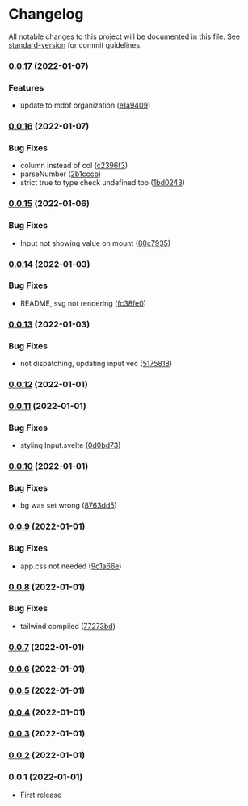 # Changelog

All notable changes to this project will be documented in this file. See [standard-version](https://github.com/conventional-changelog/standard-version) for commit guidelines.

### [0.0.17](https://github.com/mdof/matrix-algebra-svelte/compare/v0.0.16...v0.0.17) (2022-01-07)


### Features

* update to mdof organization ([e1a9409](https://github.com/mdof/matrix-algebra-svelte/commit/e1a94093503c7d73b3eb8195912187f16986d1e0))

### [0.0.16](https://github.com/esoteloferry/matrix-algebra-svelte/compare/v0.0.15...v0.0.16) (2022-01-07)

### Bug Fixes

- column instead of col ([c2396f3](https://github.com/esoteloferry/matrix-algebra-svelte/commit/c2396f39a98053041f06fad3ca14cd063a565099))
- parseNumber ([2b1cccb](https://github.com/esoteloferry/matrix-algebra-svelte/commit/2b1cccbbefbadf15493364527428c5bc6985bb65))
- strict true to type check undefined too ([1bd0243](https://github.com/esoteloferry/matrix-algebra-svelte/commit/1bd0243d27d3cd51331ad7d84dfb9d05d252f6ae))

### [0.0.15](https://github.com/esoteloferry/matrix-algebra-svelte/compare/v0.0.14...v0.0.15) (2022-01-06)

### Bug Fixes

- Input not showing value on mount ([80c7935](https://github.com/esoteloferry/matrix-algebra-svelte/commit/80c79355d4433da7d4d834ed66db7ed4bd2e11ff))

### [0.0.14](https://github.com/esoteloferry/matrix-algebra-svelte/compare/v0.0.13...v0.0.14) (2022-01-03)

### Bug Fixes

- README, svg not rendering ([fc38fe0](https://github.com/esoteloferry/matrix-algebra-svelte/commit/fc38fe0db86c3a5a5ce914c5e168c816ef82ca67))

### [0.0.13](https://github.com/esoteloferry/matrix-algebra-svelte/compare/v0.0.12...v0.0.13) (2022-01-03)

### Bug Fixes

- not dispatching, updating input vec ([5175818](https://github.com/esoteloferry/matrix-algebra-svelte/commit/51758186babff3b488ee7b942503e0cf56c63526))

### [0.0.12](https://github.com/esoteloferry/matrix-algebra-svelte/compare/v0.0.11...v0.0.12) (2022-01-01)

### [0.0.11](https://github.com/esoteloferry/matrix-algebra-svelte/compare/v0.0.10...v0.0.11) (2022-01-01)

### Bug Fixes

- styling Input.svelte ([0d0bd73](https://github.com/esoteloferry/matrix-algebra-svelte/commit/0d0bd73f9fbeea8d5f782bb4115b94e68db8ce5f))

### [0.0.10](https://github.com/esoteloferry/matrix-algebra-svelte/compare/v0.0.9...v0.0.10) (2022-01-01)

### Bug Fixes

- bg was set wrong ([8763dd5](https://github.com/esoteloferry/matrix-algebra-svelte/commit/8763dd5d3bd28bb1e42415c3f983d9a85888d131))

### [0.0.9](https://github.com/esoteloferry/matrix-algebra-svelte/compare/v0.0.8...v0.0.9) (2022-01-01)

### Bug Fixes

- app.css not needed ([9c1a66e](https://github.com/esoteloferry/matrix-algebra-svelte/commit/9c1a66e07c3d773116985eb367141b7229cd12f7))

### [0.0.8](https://github.com/esoteloferry/matrix-algebra-svelte/compare/v0.0.7...v0.0.8) (2022-01-01)

### Bug Fixes

- tailwind compiled ([77273bd](https://github.com/esoteloferry/matrix-algebra-svelte/commit/77273bdbbfa14bbe3a2f2b330a2558e94d7c0e68))

### [0.0.7](https://github.com/esoteloferry/matrix-algebra-svelte/compare/v0.0.6...v0.0.7) (2022-01-01)

### [0.0.6](https://github.com/esoteloferry/matrix-algebra-svelte/compare/v0.0.5...v0.0.6) (2022-01-01)

### [0.0.5](https://github.com/esoteloferry/matrix-algebra-svelte/compare/v0.0.4...v0.0.5) (2022-01-01)

### [0.0.4](https://github.com/esoteloferry/matrix-algebra-svelte/compare/v0.0.3...v0.0.4) (2022-01-01)

### [0.0.3](https://github.com/esoteloferry/matrix-algebra-svelte/compare/v0.0.2...v0.0.3) (2022-01-01)

### [0.0.2](https://github.com/esoteloferry/matrix_algebra/compare/v0.0.1...v0.0.2) (2022-01-01)

### 0.0.1 (2022-01-01)

- First release

